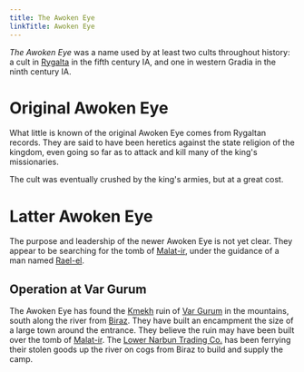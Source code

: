 ```yaml
---
title: The Awoken Eye
linkTitle: Awoken Eye
---
```


_The Awoken Eye_ was a name used by at least two cults throughout history: a
cult in [Rygalta](/pages/Rygalta) in the fifth century IA, and one in western
Gradia in the ninth century IA.

# Original Awoken Eye

What little is known of the original Awoken Eye comes from Rygaltan records.
They are said to have been heretics against the state religion of the kingdom,
even going so far as to attack and kill many of the king's missionaries.

The cult was eventually crushed by the king's armies, but at a great cost.

# Latter Awoken Eye

The purpose and leadership of the newer Awoken Eye is not yet clear. They appear
to be searching for the tomb of [Malat-ir](/pages/Malat-ir), under the guidance
of a man named [Rael-el](/pages/Rael-el).

## Operation at Var Gurum

The Awoken Eye has found the [Kmekh](/pages/Kmekh) ruin of [Var
Gurum](/pages/Var-Gurum) in the mountains, south along the river from
[Biraz](/pages/Biraz). They have built an encampment the size of a large town
around the entrance. They believe the ruin may have been built over the tomb of
[Malat-ir](/pages/Malat-ir). The [Lower Narbun Trading Co.](/pages/LNTC) has
been ferrying their stolen goods up the river on cogs from Biraz to build and
supply the camp.

